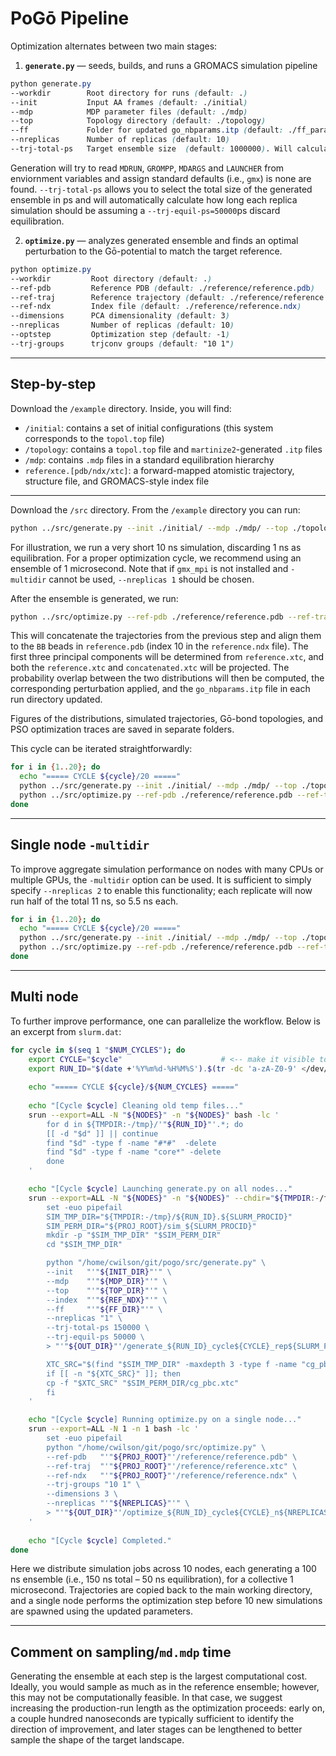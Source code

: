 # PoGō Pipeline

Optimization alternates between two main stages:

1. **`generate.py`** — seeds, builds, and runs a GROMACS simulation pipeline  
```scss
python generate.py
--workdir        Root directory for runs (default: .)
--init           Input AA frames (default: ./initial)
--mdp            MDP parameter files (default: ./mdp)
--top            Topology directory (default: ./topology)
--ff             Folder for updated go_nbparams.itp (default: ./ff_param)
--nreplicas      Number of replicas (default: 10)
--trj-total-ps   Target ensemble size  (default: 1000000). Will calculate per replica length requirement.
```

Generation will try to read `MDRUN`, `GROMPP`, `MDARGS` and `LAUNCHER` from enviornment variables and assign standard defaults (i.e., `gmx`) is none are found. `--trj-total-ps` allows you to select the total size of the generated ensemble in ps and will automatically calculate how long each replica simulation should be assuming a `--trj-equil-ps=50000`ps discard equilibration.

2. **`optimize.py`** — analyzes generated ensemble and finds an optimal perturbation to the Gō-potential to match the target reference.  

```scss
python optimize.py
--workdir         Root directory (default: .)
--ref-pdb         Reference PDB (default: ./reference/reference.pdb)
--ref-traj        Reference trajectory (default: ./reference/reference.xtc)
--ref-ndx         Index file (default: ./reference/reference.ndx)
--dimensions      PCA dimensionality (default: 3)
--nreplicas       Number of replicas (default: 10)
--optstep         Optimization step (default: -1)
--trj-groups      trjconv groups (default: "10 1")
```

---
## Step-by-step
Download the `/example` directory. Inside, you will find:

- `/initial`: contains a set of initial configurations (this system corresponds to the `topol.top` file)
- `/topology`: contains a `topol.top` file and `martinize2`-generated `.itp` files
- `/mdp`: contains `.mdp` files in a standard equilibration hierarchy
- `reference.[pdb/ndx/xtc]`: a forward-mapped atomistic trajectory, structure file, and GROMACS-style index file


---
Download the `/src` directory. From the `/example` directory you can run:

```bash
python ../src/generate.py --init ./initial/ --mdp ./mdp/ --top ./topology/ --nreplicas 1 --trj-total-ps 10000 --trj-equil-ps 1000
```

For illustration, we run a very short 10 ns simulation, discarding 1 ns as equilibration. For a proper optimization cycle, we recommend using an ensemble of 1 microsecond. Note that if `gmx_mpi` is not installed and `-multidir` cannot be used, `--nreplicas 1` should be chosen.

After the ensemble is generated, we run:

```bash
python ../src/optimize.py --ref-pdb ./reference/reference.pdb --ref-traj ./reference/reference.xtc --ref-ndx ./reference/reference.ndx --trj-groups "10 1" --dimensions 3 --nreplicas 1
```

This will concatenate the trajectories from the previous step and align them to the `BB` beads in `reference.pdb` (index 10 in the `reference.ndx` file). The first three principal components will be determined from `reference.xtc`, and both the `reference.xtc` and `concatenated.xtc` will be projected. The probability overlap between the two distributions will then be computed, the corresponding perturbation applied, and the `go_nbparams.itp` file in each run directory updated.

Figures of the distributions, simulated trajectories, Gō-bond topologies, and PSO optimization traces are saved in separate folders.

This cycle can be iterated straightforwardly:

```bash
for i in {1..20}; do
  echo "===== CYCLE ${cycle}/20 ====="
  python ../src/generate.py --init ./initial/ --mdp ./mdp/ --top ./topology/ --nreplicas 1 --trj-length 11000 --trj-equil-ps 1000
  python ../src/optimize.py --ref-pdb ./reference/reference.pdb --ref-traj ./reference/reference.xtc --ref-ndx ./reference/reference.ndx --trj-groups "10 1" --dimensions 3 --nreplicas 1
done
```

---

## Single node `-multidir`

To improve aggregate simulation performance on nodes with many CPUs or multiple GPUs, the `-multidir` option can be used. It is sufficient to simply specify `--nreplicas 2` to enable this functionality; each replicate will now run half of the total 11 ns, so 5.5 ns each.

```bash
for i in {1..20}; do
  echo "===== CYCLE ${cycle}/20 ====="
  python ../src/generate.py --init ./initial/ --mdp ./mdp/ --top ./topology/ --nreplicas 2 --trj-length 11000 --trj-equil-ps 1000
  python ../src/optimize.py --ref-pdb ./reference/reference.pdb --ref-traj ./reference/reference.xtc --ref-ndx ./reference/reference.ndx --trj-groups "10 1" --dimensions 3 --nreplicas 2
done
```

---

## Multi node

To further improve performance, one can parallelize the workflow. Below is an excerpt from `slurm.dat`:

```bash
for cycle in $(seq 1 "$NUM_CYCLES"); do
    export CYCLE="$cycle"                      # <-- make it visible to srun shells
    export RUN_ID="$(date +'%Y%m%d-%H%M%S').$(tr -dc 'a-zA-Z0-9' </dev/urandom | fold -w 8 | head -n 1)"
    
    echo "===== CYCLE ${cycle}/${NUM_CYCLES} ====="
    
    echo "[Cycle $cycle] Cleaning old temp files..."
    srun --export=ALL -N "${NODES}" -n "${NODES}" bash -lc '
        for d in ${TMPDIR:-/tmp}/'"${RUN_ID}"'.*; do
        [[ -d "$d" ]] || continue
        find "$d" -type f -name "#*#"  -delete
        find "$d" -type f -name "core*" -delete
        done
    '

    echo "[Cycle $cycle] Launching generate.py on all nodes..."
    srun --export=ALL -N "${NODES}" -n "${NODES}" --chdir="${TMPDIR:-/tmp}" bash -lc '
        set -euo pipefail
        SIM_TMP_DIR="${TMPDIR:-/tmp}/${RUN_ID}.${SLURM_PROCID}"
        SIM_PERM_DIR="${PROJ_ROOT}/sim_${SLURM_PROCID}"
        mkdir -p "$SIM_TMP_DIR" "$SIM_PERM_DIR"
        cd "$SIM_TMP_DIR"

        python "/home/cwilson/git/pogo/src/generate.py" \
        --init   "'"${INIT_DIR}"'" \
        --mdp    "'"${MDP_DIR}"'" \
        --top    "'"${TOP_DIR}"'" \
        --index  "'"${REF_NDX}"'" \
        --ff     "'"${FF_DIR}"'" \
        --nreplicas "1" \
        --trj-total-ps 150000 \
        --trj-equil-ps 50000 \
        > "'"${OUT_DIR}"'/generate_${RUN_ID}_cycle${CYCLE}_rep${SLURM_PROCID}.out"

        XTC_SRC="$(find "$SIM_TMP_DIR" -maxdepth 3 -type f -name "cg_pbc.xtc" | head -n 1 || true)"
        if [[ -n "${XTC_SRC}" ]]; then
        cp -f "$XTC_SRC" "$SIM_PERM_DIR/cg_pbc.xtc"
        fi
    '

    echo "[Cycle $cycle] Running optimize.py on a single node..."
    srun --export=ALL -N 1 -n 1 bash -lc '
        set -euo pipefail
        python "/home/cwilson/git/pogo/src/optimize.py" \
        --ref-pdb   "'"${PROJ_ROOT}"'/reference/reference.pdb" \
        --ref-traj  "'"${PROJ_ROOT}"'/reference/reference.xtc" \
        --ref-ndx   "'"${PROJ_ROOT}"'/reference/reference.ndx" \
        --trj-groups "10 1" \
        --dimensions 3 \
        --nreplicas "'"${NREPLICAS}"'" \
        > "'"${OUT_DIR}"'/optimize_${RUN_ID}_cycle${CYCLE}_n${NREPLICAS}.out"
    '
    
    echo "[Cycle $cycle] Completed."
done
```

Here we distribute simulation jobs across 10 nodes, each generating a 100 ns ensemble (i.e., 150 ns total – 50 ns equilibration), for a collective 1 microsecond. Trajectories are copied back to the main working directory, and a single node performs the optimization step before 10 new simulations are spawned using the updated parameters.

---

## Comment on sampling/`md.mdp` time
Generating the ensemble at each step is the largest computational cost. Ideally, you would sample as much as in the reference ensemble; however, this may not be computationally feasible. In that case, we suggest increasing the production-run length as the optimization proceeds: early on, a couple hundred nanoseconds are typically sufficient to identify the direction of improvement, and later stages can be lengthened to better sample the shape of the target landscape.
